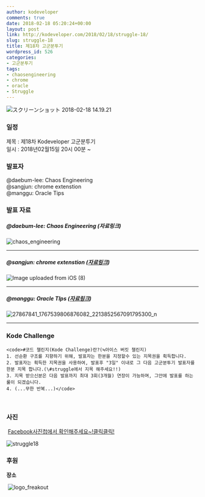 ```yaml
---
author: kodeveloper
comments: true
date: 2018-02-18 05:20:24+00:00
layout: post
link: http://kodeveloper.com/2018/02/18/struggle-18/
slug: struggle-18
title: 제18차 고군분투기
wordpress_id: 526
categories:
- 고군분투기
tags:
- chaosengineering
- chrome
- oracle
- Struggle
---
```


![スクリーンショット 2018-02-18 14.19.21](http://kodeveloper.com/wp-content/uploads/2018/02/スクリーンショット-2018-02-18-14.19.21.png)

### 일정

제목 : 제18차 Kodeveloper 고군분투기  
일시 : 2018년02월15일 20시 00분 ~

### 발표자

@daebum-lee: Chaos Engineering  
@sangjun: chrome extenstion   
@manggu: Oracle Tips

### 발표 자료

##### @daebum-lee: Chaos Engineering (자료링크)

![chaos_engineering](http://kodeveloper.com/wp-content/uploads/2018/02/chaos_engineering.png)

* * *

##### @sangjun: chrome extenstion ([자료링크](https://docs.google.com/presentation/d/1Jvld2X56ptBnpkVRLGbp32IQVo8zZpQGK5zotZ08IyU/edit#slide=id.g33472d7f6b_0_101))

![Image uploaded from iOS (8)](http://kodeveloper.com/wp-content/uploads/2018/02/Image-uploaded-from-iOS-8.jpg)

* * *

##### @manggu: Oracle TIps ([자료링크](https://drive.google.com/drive/u/0/folders/1W4hfPTMuoj22qncgCsd650zp4FR5iIQv))

![27867841_1767539806876082_2213852567091795300_n](http://kodeveloper.com/wp-content/uploads/2018/02/27867841_1767539806876082_2213852567091795300_n.jpg)

* * *

### Kode Challenge
    
    <code>#코드 챌린지(Kode Challenge)란?(≒아이스 버킷 챌린지)
    1. 선순환 구조를 지향하기 위해, 발표자는 한분을 지정할수 있는 지목권을 획득합니다.
    2. 발표자는 획득한 지목권을 사용하여, 발표후 "3일" 이내로 그 다음 고군분투기 발표자를 한분 지목 합니다.(\#struggle에서 지목 해주세요!!)
    3. 지목 받으신분은 다음 발표까지 최대 3회(3개월) 연장이 가능하며, 그안에 발표를 하는 룰이 되겠습니다.
    4. (...무한 반복...)</code>

 

### 사진

 [Facebook사진첩에서 확인해주세요~!클릭클릭!](https://www.facebook.com/media/set/?set=oa.2037640673147334&type=3)

![struggle18](http://kodeveloper.com/wp-content/uploads/2018/02/struggle18.jpg)

### 후원

**장소**

 ![logo_freakout](http://kodeveloper.com/wp-content/uploads/2016/08/logo_freakout.png)

 
